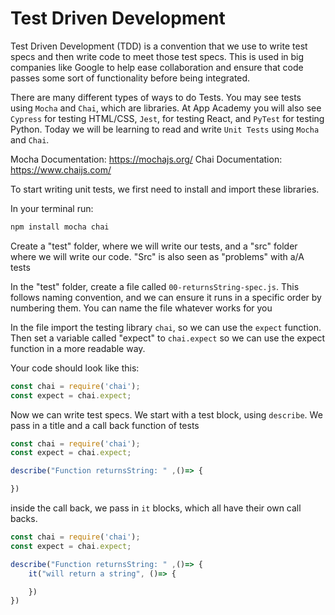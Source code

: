 # Test Driven Development

Test Driven Development (TDD) is a convention that we use to write test specs and then write code to meet those test specs. This is used in big companies like Google to help ease collaboration and ensure that code passes some sort of functionality before being integrated.

There are many different types of ways to do Tests. You may see tests using `Mocha` and `Chai`, which are libraries. At App Academy you will also see `Cypress` for testing HTML/CSS, `Jest`, for testing React, and `PyTest` for testing Python. Today we will be learning to read and write `Unit Tests` using `Mocha` and `Chai`.

Mocha Documentation: https://mochajs.org/
Chai Documentation: https://www.chaijs.com/

To start writing unit tests, we first need to install and import these libraries.

In your terminal run:

```sh
npm install mocha chai
```

Create a "test" folder, where we will write our tests, and a "src" folder where we will write our code. "Src" is also seen as "problems" with a/A tests

In the "test" folder, create a file called `00-returnsString-spec.js`. This follows naming convention, and we can ensure it runs in a specific order by numbering them. You can name the file whatever works for you

In the file import the testing library `chai`, so we can use the `expect` function. Then set a variable called "expect" to `chai.expect` so we can use the expect function in a more readable way.

Your code should look like this:
```js
const chai = require('chai');
const expect = chai.expect;


```


Now we can write test specs. We start with a test block, using `describe`. We pass in a title and a call back function of tests

```js
const chai = require('chai');
const expect = chai.expect;

describe("Function returnsString: " ,()=> {

})

```

inside the call back, we pass in `it` blocks, which all have their own call backs.


```js
const chai = require('chai');
const expect = chai.expect;

describe("Function returnsString: " ,()=> {
    it("will return a string", ()=> {

    })
})
